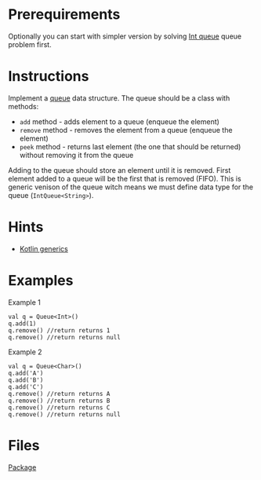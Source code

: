 # Prerequirements
Optionally you can start with simpler version by solving [Int queue](app/src/test/java/com/igorwojda/datastructure/queue/classic/Queue.md) queue
problem first.

# Instructions
Implement a [queue](https://en.wikipedia.org/wiki/Queue_(abstract_data_type)) data structure. The queue should be a class with methods:
* `add` method - adds element to a queue (enqueue the element)
* `remove` method - removes the element from a queue (enqueue the element)
* `peek` method - returns last element (the one that should be returned) without removing it from the queue

Adding to the queue should store an element until it is removed. First element added to a queue will be the first that is removed (FIFO).
This is generic venison of the queue witch means we must define data type for the queue (`IntQueue<String>`).

# Hints
* [Kotlin generics](https://kotlinlang.org/docs/reference/generics.html)

# Examples
Example 1
```
val q = Queue<Int>()
q.add(1)
q.remove() //return returns 1
q.remove() //return returns null
```

Example 2
```
val q = Queue<Char>()
q.add('A')
q.add('B')
q.add('C')
q.remove() //return returns A
q.remove() //return returns B
q.remove() //return returns C
q.remove() //return returns null
```

# Files
[Package](.)
